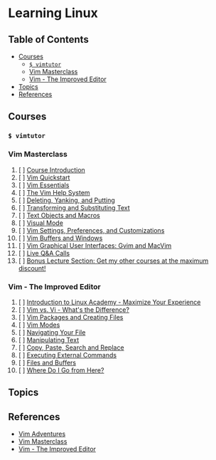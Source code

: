 # Learning Linux

## Table of Contents

<!-- START doctoc generated TOC please keep comment here to allow auto update -->
<!-- DON'T EDIT THIS SECTION, INSTEAD RE-RUN doctoc TO UPDATE -->

- [Courses](#courses)
  - [`$ vimtutor`](#-vimtutor)
  - [Vim Masterclass](#vim-masterclass)
  - [Vim - The Improved Editor](#vim---the-improved-editor)
- [Topics](#topics)
- [References](#references)

<!-- END doctoc generated TOC please keep comment here to allow auto update -->

## Courses

### `$ vimtutor`

### Vim Masterclass

1. [ ] [Course Introduction](vim-masterclass/course-introduction/README.md)
1. [ ] [Vim Quickstart](vim-masterclass/vim-quickstart/README.md)
1. [ ] [Vim Essentials](vim-masterclass/vim-essentials/README.md)
1. [ ] [The Vim Help System](vim-masterclass/the-vim-help-system/README.md)
1. [ ] [Deleting, Yanking, and Putting](vim-masterclass/deleting-yanking-and-putting/README.md)
1. [ ] [Transforming and Substituting Text](vim-masterclass/transforming-and-substituting-text/README.md)
1. [ ] [Text Objects and Macros](vim-masterclass/text-objects-and-macros/README.md)
1. [ ] [Visual Mode](vim-masterclass/visual-mode/README.md)
1. [ ] [Vim Settings, Preferences, and Customizations](vim-masterclass/vim-settings-preferences-and-customizations/README.md)
1. [ ] [Vim Buffers and Windows](vim-masterclass/vim-buffers-and-windows/README.md)
1. [ ] [Vim Graphical User Interfaces: Gvim and MacVim](vim-masterclass/vim-graphical-user-interfaces-gvim-and-macvim/README.md)
1. [ ] [Live Q&A Calls](vim-masterclass/live-qa-calls/README.md)
1. [ ] [Bonus Lecture Section: Get my other courses at the maximum discount!](vim-masterclass/bonus-lecture-section-get-my-other-courses-at-the-maximum-discount/README.md)

### Vim - The Improved Editor

1. [ ] [Introduction to Linux Academy - Maximize Your Experience](vim-the-improved-editor/README.md)
1. [ ] [Vim vs. Vi - What's the Difference?](vim-the-improved-editor/README.md)
1. [ ] [Vim Packages and Creating Files](vim-the-improved-editor/README.md)
1. [ ] [Vim Modes](vim-the-improved-editor/README.md)
1. [ ] [Navigating Your File](vim-the-improved-editor/README.md)
1. [ ] [Manipulating Text](vim-the-improved-editor/README.md)
1. [ ] [Copy, Paste, Search and Replace](vim-the-improved-editor/README.md)
1. [ ] [Executing External Commands](vim-the-improved-editor/README.md)
1. [ ] [Files and Buffers](vim-the-improved-editor/README.md)
1. [ ] [Where Do I Go from Here?](vim-the-improved-editor/README.md)

## Topics

## References

- [Vim Adventures](https://vim-adventures.com)
- [Vim Masterclass](https://www.udemy.com/course/vim-commands-cheat-sheet)
- [Vim - The Improved Editor](https://linuxacademy.com/cp/modules/view/id/85)

